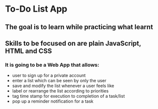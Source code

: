 # To-Do List App

## The goal is to learn while practicing what learnt

## Skills to be focused on are plain JavaScript, HTML and CSS

### It is going to be a Web App that allows:

* user to sign up for a private account
* enter a list which can be seen by only the user
* save and modify the list whenever a user feels like
* label or rearrange the list according to priorities
* tag time stamp for execution to completion of a task/list
* pop up a reminder notification for a task
